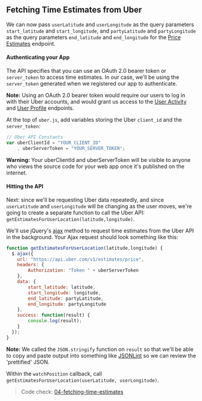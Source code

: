## Fetching Time Estimates from Uber

We can now pass `userLatitude` and `userLongitude` as the query parameters `start_latitude` and `start_longitude`, and `partyLatitude` and `partyLongitude` as the query parameters `end_latitude` and `end_longitude` for the [Price Estimates](https://developer.uber.com/v1/endpoints/#price-estimates?utm_source=thinkful&utm_campaign=party-invite-guide&utm_medium=link) endpoint.

#### Authenticating your App

The API specifies that you can use an OAuth 2.0 bearer token or `server_token` to access time estimates. In our case, we'll be using the `server_token` generated when we registered our app to authenticate. 

__Note:__ Using an OAuth 2.0 bearer token would require our users to log in with their Uber accounts, and would grant us access to the [User Activity](https://developer.uber.com/v1/endpoints/#user-activity-v1-1?utm_source=thinkful&utm_campaign=party-invite-guide&utm_medium=link) and [User Profile](https://developer.uber.com/v1/endpoints/#user-profile?utm_source=thinkful&utm_campaign=party-invite-guide&utm_medium=link) endpoints.

At the top of `uber.js`, add variables storing the Uber `client_id` and the `server_token`:

```js
// Uber API Constants
var uberClientId = "YOUR_CLIENT_ID"
    , uberServerToken = "YOUR_SERVER_TOKEN";
```

__Warning:__ Your uberClientId and uberServerToken will be visible to anyone who views the source code for your web app once it's published on the internet.

#### Hitting the API

Next: since we'll be requesting Uber data repeatedly, and since `userLatitude` and `userLongitude` will be changing as the user moves, we're going to create a separate function to call the Uber API: `getEstimatesForUserLocation(latitude,longitude)`.

We'll use jQuery's [ajax](http://api.jquery.com/jquery.ajax/) method to request time estimates from the Uber API in the background. Your Ajax request should look something like this:

```js
function getEstimatesForUserLocation(latitude,longitude) {
  $.ajax({
    url: "https://api.uber.com/v1/estimates/price",
    headers: {
        Authorization: "Token " + uberServerToken
    },
    data: { 
        start_latitude: latitude,
        start_longitude: longitude,
        end_latitude: partyLatitude,
        end_longitude: partyLongitude
    },
    success: function(result) {
        console.log(result);
    }
  });
}
```

__Note:__ We called the `JSON.stringify` function on `result` so that we'll be able to copy and paste output into something like [JSONLint](http://jsonlint.com/) so we can review the 'prettified' JSON.

Within the `watchPosition` callback, call `getEstimatesForUserLocation(userLatitude, userLongitude)`.

> Code check: [04-fetching-time-estimates](https://github.com/Thinkful/uber-api-guide/tree/master/app/04-fetching-time-estimates)